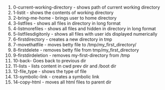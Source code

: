 1. 0-current-working-directory - shows path of current working directory
2. 1-listit - shows the contents of working directory
3. 2-bring-me-home - brings user to home directory
4. 3-listfiles - shows all files in directory in long format
5. 4-listmorefiles - shows all files and hidden in directory in long format
6. 5-listfilesdigitonly - shows all files with user ids displayed numerically
7. 6-firstdirectory - creates a new directory in tmp
8. 7-movethatfile - moves betty file to /tmp/my_first_directory/
9. 8-firstdelete - removes betty file from tmp/my_first_directory
10. 9-firstdirdeletion - removes my-first-directory from /tmp
11. 10-back- Goes back to previous dir
12. 11-lists - lists content in cwd prev dir and /boot dir
13. 12-file_type - shows the type of file
14. 13-symbolic-link - creates a symbolic link
15. 14-copy-html - moves all html files to parent dir
